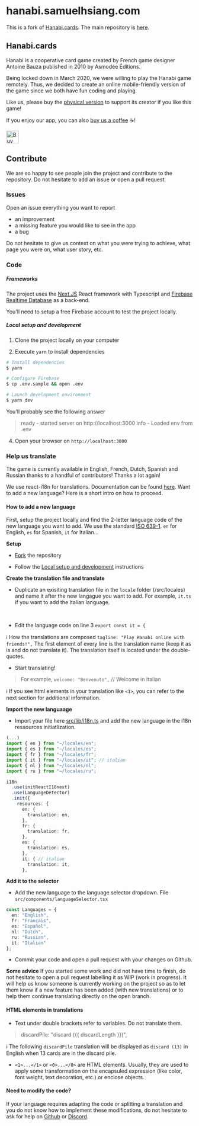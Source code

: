 # hanabi.samuelhsiang.com

This is a fork of [Hanabi.cards](https://hanabi.cards/). The main repository is [here](https://github.com/bstnfrmry/hanabi/).

## Hanabi.cards

Hanabi is a cooperative card game created by French game designer Antoine Bauza published in 2010 by Asmodée Éditions.

Being locked down in March 2020, we were willing to play the Hanabi game remotely. Thus, we decided to create an online mobile-friendly version of the game since we both have fun coding and playing.

Like us, please buy the [physical version](https://fr.asmodee.com/fr/games/hanabi/products/hanabi/) to support its creator if you like this game!

If you enjoy our app, you can also [buy us a coffee](https://www.buymeacoffee.com/hanabicards) ☕️!

<a href="https://www.buymeacoffee.com/hanabicards" target="_blank"><img src="https://cdn.buymeacoffee.com/buttons/default-blue.png" alt="Buy Us A Coffee" height="34px" ></a>


## Contribute

We are so happy to see people join the project and contribute to the repository. Do not hesitate to add an issue or open a pull request.

### Issues

Open an issue everything you want to report
- an improvement
- a missing feature you would like to see in the app
- a bug

Do not hesitate to give us context on what you were trying to achieve, what page you were on, what user story, etc.

### Code

##### Frameworks

The project uses the [Next.JS](https://nextjs.org/) React framework with Typescript and [Firebase Realtime Database](https://firebase.google.com/) as a back-end.

You'll need to setup a free Firebase account to test the project locally.

##### <a id="setup"></a>Local setup and development

1. Clone the project locally on your computer

2. Execute `yarn` to install dependencies

```bash
# Install dependencies
$ yarn

# Configure Firebase
$ cp .env.sample && open .env

# Launch development environment
$ yarn dev
```

You'll probably see the following answer
> ready - started server on http://localhost:3000
> info  - Loaded env from .env

4. Open your browser on `http://localhost:3000`


### Help us translate

The game is currently available in English, French, Dutch, Spanish and Russian thanks to a handful of contributors! Thanks a lot again!

We use react-i18n for translations. Documentation can be found [here](https://react.i18next.com/).
Want to add a new language? Here is a short intro on how to proceed.

#### How to add a new language

First, setup the project locally and find the 2-letter language code of the new language you want to add. We use the standard [ISO 639-1](https://en.wikipedia.org/wiki/List_of_ISO_639-1_codes). `en` for English, `es` for Spanish, `it` for Italian...

**Setup**

- [Fork](https://github.com/bstnfrmry/hanabi/fork) the repository

- Follow the [Local setup and development](#setup) instructions

**Create the translation file and translate**

- Duplicate an exisiting translation file in the `locale` folder (/src/locales) and name it after the new langague you want to add. For example, `it.ts` if you want to add the Italian language.
<br/>

- Edit the language code on line 3  `export const it = {`

ℹ️ How the translations are composed
`tagline: "Play Hanabi online with friends!",`
The first element of every line is the translation name (keep it as is and do not translate it). The translation itself is located under the double-quotes.

- Start translating!

> For example,
> `welcome: "Benvenuto",` // Welcome in Italian

ℹ️ If you see html elements in your translation like `<1>`, you can refer to the next section for additional information.

**Import the new languaage**

- Import your file here [src/lib/i18n.ts](https://github.com/bstnfrmry/hanabi/tree/master/src/lib/i18n.ts) and add the new language in the i18n ressources initiatlization.

``` Typescript
(...)
import { en } from "~/locales/en";
import { es } from "~/locales/es";
import { fr } from "~/locales/fr";
import { it } from "~/locales/it"; // italian
import { nl } from "~/locales/nl";
import { ru } from "~/locales/ru";

i18n
  .use(initReactI18next)
  .use(LanguageDetector)
  .init({
    resources: {
      en: {
        translation: en,
      },
      fr: {
        translation: fr,
      },
      es: {
        translation: es,
      },
      it: { // italian
        translation: it,
      },
```

**Add it to the selector**

- Add the new language to the language selector dropdown. File `src/components/languageSelector.tsx`

```Typescript
const Languages = {
  en: "English",
  fr: "Français",
  es: "Español",
  nl: "Dutch",
  ru: "Russian",
  it: "Italian"
};
```

- Commit your code and open a pull request with your changes on Github.



**Some advice**
If you started some work and did not have time to finish, do not hesitate to open a pull request labelling it as WIP (work in progress). It will help us know someone is currently working on the project so as to let them know if a new feature has been added (with new translations) or to help them continue translating directly on the open branch.

#### HTML elements in translations

- Text under double brackets refer to variables. Do not translate them.

> discardPile: "discard ({{ discardLength }})",

ℹ️ The following `discardPile` translation will be displayed as `discard (13)` in English when 13 cards are in the discard pile.

- `<1>...</1>` or `<0>...</0>` are HTML elements. Usually, they are used to apply some transformation on the encapsuled expression (like color, font weight, text decoration, etc.) or enclose objects.

#### Need to modify the code?

If your language requires adapting the code or splitting a translation and you do not know how to implement these modifications, do not hesitate to ask for help on [Github](https://github.com/bstnfrmry/hanabi/issues/) or [Discord](https://discord.gg/QEWtYdW).
